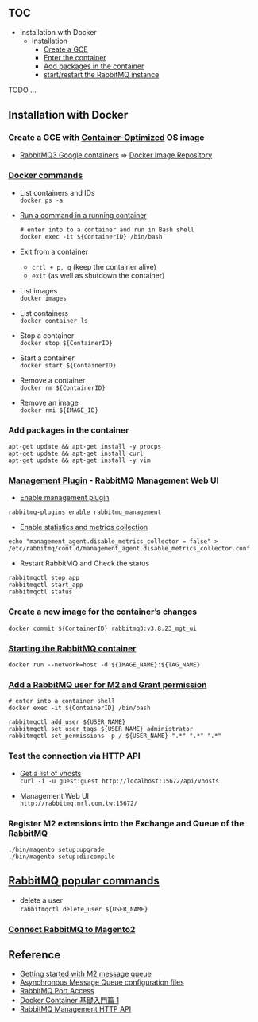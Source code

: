 ## TOC
* Installation with Docker
  * Installation
     * [Create a GCE](#create-a-gce-with-container-optimized-os-image)
     * [Enter the container](#docker-commands)
     * [Add packages in the container](#add-packages-in-the-container)
     * [start/restart the RabbitMQ instance](#starting-the-rabbitmq-container)

TODO ...

## Installation with Docker
### Create a GCE with [Container-Optimized](https://cloud.google.com/container-optimized-os/docs/concepts/features-and-benefits) OS image
* [RabbitMQ3 Google containers](https://console.cloud.google.com/marketplace/product/google/rabbitmq3?project=czechrepublic-290206) => [Docker Image Repository](https://console.cloud.google.com/gcr/images/cloud-marketplace/GLOBAL/google/rabbitmq3)

### [Docker commands](https://docs.docker.com/engine/reference/run/)
* List containers and IDs  
  `docker ps -a`

* [Run a command in a running container](https://docs.docker.com/engine/reference/commandline/exec/)  
  ```
  # enter into to a container and run in Bash shell
  docker exec -it ${ContainerID} /bin/bash
  ```
  
* Exit from a container 
  * `crtl + p, q` (keep the container alive)
  * `exit` (as well as shutdown the container)

* List images  
  `docker images`

* List containers  
  `docker container ls`

* Stop a container  
  `docker stop ${ContainerID}`

* Start a container  
  `docker start ${ContainerID}`

* Remove a container  
  `docker rm ${ContainerID}`

* Remove an image    
  `docker rmi ${IMAGE_ID}`

### Add packages in the container 
```
apt-get update && apt-get install -y procps
apt-get update && apt-get install curl
apt-get update && apt-get install -y vim
```

### [Management Plugin](https://www.rabbitmq.com/management.html) - RabbitMQ Management Web UI
* [Enable management plugin](https://www.rabbitmq.com/management.html#getting-started)
```
rabbitmq-plugins enable rabbitmq_management
```

* [Enable statistics and metrics collection](https://www.rabbitmq.com/management.html#disable-stats)
```
echo "management_agent.disable_metrics_collector = false" > /etc/rabbitmq/conf.d/management_agent.disable_metrics_collector.conf
```

* Restart RabbitMQ and Check the status
```
rabbitmqctl stop_app
rabbitmqctl start_app
rabbitmqctl status
```

### Create a new image for the container’s changes
`docker commit ${ContainerID} rabbitmq3:v3.8.23_mgt_ui`

### [Starting the RabbitMQ container](https://github.com/GoogleCloudPlatform/rabbitmq-docker/blob/master/README.md#using-docker)  
`docker run --network=host -d ${IMAGE_NAME}:${TAG_NAME}`

### [Add a RabbitMQ user for M2 and Grant permission](https://www.rabbitmq.com/access-control.html)
```
# enter into a container shell
docker exec -it ${ContainerID} /bin/bash

rabbitmqctl add_user ${USER_NAME}
rabbitmqctl set_user_tags ${USER_NAME} administrator
rabbitmqctl set_permissions -p / ${USER_NAME} ".*" ".*" ".*"
```

### Test the connection via HTTP API
* [Get a list of vhosts](https://rawcdn.githack.com/rabbitmq/rabbitmq-server/v3.8.23/deps/rabbitmq_management/priv/www/api/index.html)  
  `curl -i -u guest:guest http://localhost:15672/api/vhosts`

* Management Web UI  
  `http://rabbitmq.mrl.com.tw:15672/`

### Register M2 extensions into the Exchange and Queue of the RabbitMQ 
```
./bin/magento setup:upgrade
./bin/magento setup:di:compile
```





## [RabbitMQ popular commands](https://www.rabbitmq.com/rabbitmqctl.8.html) 
* delete a user  
  `rabbitmqctl delete_user ${USER_NAME}`

### [Connect RabbitMQ to Magento2](https://devdocs.magento.com/guides/v2.4/install-gde/prereq/install-rabbitmq.html#connect-rabbitmq-to-magento-open-source-or-adobe-commerce)


## Reference
* [Getting started with M2 message queue](https://www.atwix.com/magento-2/getting-started-with-message-queues-in-magento/)
* [Asynchronous Message Queue configuration files](https://devdocs.magento.com/guides/v2.4/extension-dev-guide/message-queues/async-message-queue-config-files.html)
* [RabbitMQ Port Access](https://www.rabbitmq.com/networking.html#ports)
* [Docker Container 基礎入門篇 1](https://azole.medium.com/docker-container-%E5%9F%BA%E7%A4%8E%E5%85%A5%E9%96%80%E7%AF%87-1-3cb8876f2b14)
* [RabbitMQ Management HTTP API](https://rawcdn.githack.com/rabbitmq/rabbitmq-server/v3.8.23/deps/rabbitmq_management/priv/www/api/index.html)
